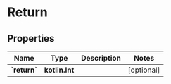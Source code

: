 
# Return

## Properties
Name | Type | Description | Notes
------------ | ------------- | ------------- | -------------
**&#x60;return&#x60;** | **kotlin.Int** |  |  [optional]



